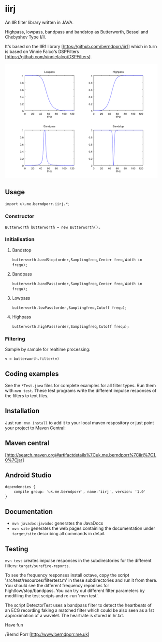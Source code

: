 # iirj

An IIR filter library written in JAVA.

Highpass, lowpass, bandpass and bandstop as
Butterworth, Bessel and Chebyshev Type I/II.

It's based on the IIR1 library [https://github.com/berndporr/iir1]
which in turn is based on Vinnie Falco's DSPFilters [https://github.com/vinniefalco/DSPFilters].

![alt tag](filtertest.png)

## Usage

`import uk.me.berndporr.iirj.*;`

### Constructor

  `Butterworth butterworth = new Butterworth();`

### Initialisation
1. Bandstop

   `butterworth.bandStop(order,Samplingfreq,Center freq,Width in frequ);`

2. Bandpass

   `butterworth.bandPass(order,Samplingfreq,Center freq,Width in frequ);`

3. Lowpass

   `butterworth.lowPass(order,Samplingfreq,Cutoff frequ);`

4. Highpass

   `butterworth.highPass(order,Samplingfreq,Cutoff frequ);`

### Filtering
Sample by sample for realtime processing:

```
v = butterworth.filter(v)
```

## Coding examples
See the `*Test.java` files for complete examples
for all filter types. Run them with `mvn test`. These test programs
write the different impulse responses of the filters to text files.

## Installation
Just run: `mvn install` to add it to your local maven respository or
just point your project to Maven Central:

## Maven central
[http://search.maven.org/#artifactdetails%7Cuk.me.berndporr%7Ciirj%7C1.0%7Cjar]

## Android Studio
```
dependencies {
    compile group: 'uk.me.berndporr', name:'iirj', version: '1.0'
}
```

## Documentation
* `mvn javadoc:javadoc` generates the JavaDocs
* `mvn site` generates the web pages containing the documentation
under `target/site` describing all commands in detail.

## Testing
`mvn test` creates impulse responses in the subdirectories
for the different filters: `target/surefire-reports`.

To see the frequency responses install octave, copy the script
'src/test/resources/filtertest.m'
in these subdirectories and run it from there. You should see the
different frequency reponses for high/low/stop/bandpass. You can try
out different filter parameters by modifiing the test
scripts and re-run 'mvn test'.

The script DetectorTest uses a bandpass filter to detect the
heartbeats of an ECG recording faking a matched filter which could
be also seen as a 1st approximation of a wavelet. The heartrate is
stored in hr.txt.



Have fun

/Bernd Porr
[http://www.berndporr.me.uk]
